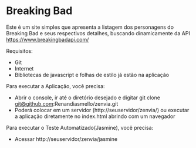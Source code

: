 # Breaking Bad

Este é um site simples que apresenta a listagem dos personagens do Breaking Bad e seus respectivos detalhes, buscando dinamicamente da API https://www.breakingbadapi.com/

Requisitos:
 - Git
 - Internet
 - Bibliotecas de javascript e folhas de estilo já estão na aplicação
 
Para executar a Aplicação, você precisa:
 - Abrir o console, ir até o diretório desejado e digitar git clone git@github.com:Renandiasmello/zenvia.git
 - Poderá colocar em um servidor (http://seuservidor/zenvia/) ou executar a aplicação diretamente no index.html abrindo com um navegador

Para executar o Teste Automatizado(Jasmine), você precisa:
 - Acessar http://seuservidor/zenvia/jasmine
 